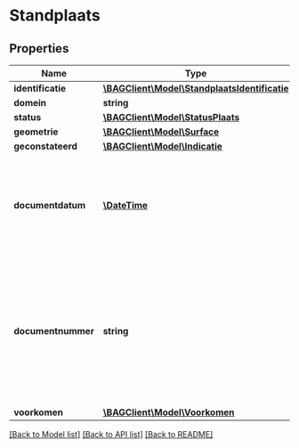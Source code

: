# Standplaats

## Properties
Name | Type | Description | Notes
------------ | ------------- | ------------- | -------------
**identificatie** | [**\BAGClient\Model\StandplaatsIdentificatie**](StandplaatsIdentificatie.md) |  | 
**domein** | **string** | NL.IMBAG.Standplaats | 
**status** | [**\BAGClient\Model\StatusPlaats**](StatusPlaats.md) |  | 
**geometrie** | [**\BAGClient\Model\Surface**](Surface.md) |  | 
**geconstateerd** | [**\BAGClient\Model\Indicatie**](Indicatie.md) |  | 
**documentdatum** | [**\DateTime**](\DateTime.md) | De datum waarop het brondocument is vastgesteld, op basis waarvan een opname, mutatie of een verwijdering van gegevens ten aanzien van een object heeft plaatsgevonden. | 
**documentnummer** | **string** | De unieke aanduiding van het brondocument op basis waarvan een opname, mutatie of een verwijdering van gegevens ten aanzien van een woonplaats heeft plaatsgevonden, binnen een gemeente. Alle karakters uit de MES-1 karakterset zijn toegestaan. | 
**voorkomen** | [**\BAGClient\Model\Voorkomen**](Voorkomen.md) |  | 

[[Back to Model list]](../../README.md#documentation-for-models) [[Back to API list]](../../README.md#documentation-for-api-endpoints) [[Back to README]](../../README.md)

